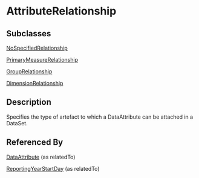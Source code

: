 
# AttributeRelationship



## Subclasses

[NoSpecifiedRelationship](NoSpecifiedRelationship.md)

[PrimaryMeasureRelationship](PrimaryMeasureRelationship.md)

[GroupRelationship](GroupRelationship.md)

[DimensionRelationship](DimensionRelationship.md)



## Description

Specifies the type of artefact to which a DataAttribute can be attached in a DataSet.






## Referenced By

[DataAttribute](DataAttribute.md) (as relatedTo)

[ReportingYearStartDay](ReportingYearStartDay.md) (as relatedTo)


